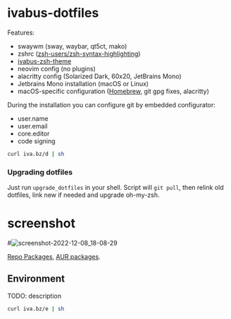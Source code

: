# ivabus-dotfiles

Features:

- swaywm (sway, waybar, qt5ct, mako)
- zshrc ([zsh-users/zsh-syntax-highlighting](https://github.com/zsh-users/zsh-syntax-highlighting))
- [ivabus-zsh-theme](https://github.com/ivabus/ivabus-zsh-theme)
- neovim config (no plugins)
- alacritty config (Solarized Dark, 60x20, JetBrains Mono)
- Jetbrains Mono installation (macOS or Linux)
- macOS-specific configuration ([Homebrew](https://brew.sh), git gpg fixes, alacritty)

During the installation you can configure git by embedded configurator:

 - user.name
 - user.email
 - core.editor
 - code signing

```sh
curl iva.bz/d | sh
```

### Upgrading dotfiles

Just run `upgrade_dotfiles` in your shell. Script will `git pull`, then relink old dotfiles, link new if needed and upgrade oh-my-zsh.

# screenshot
#![screenshot-2022-12-08_18-08-29](https://user-images.githubusercontent.com/71599788/206481983-5dac2d62-5aea-4ccf-990a-b9ee6d53422f.png)

[Repo Packages](https://ivabus.dev/pkgs), [AUR packages](https://ivabus.dev/aur).

## Environment

TODO: description

```sh
curl iva.bz/e | sh
```
